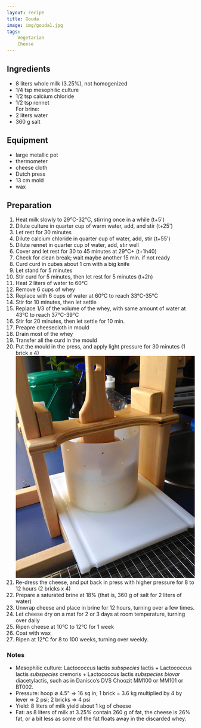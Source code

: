 ```yaml
---
layout: recipe
title: Gouda
image: img/gouda1.jpg  
tags:
    Vegetarian
    Cheese
---
```

## Ingredients
* 8 liters whole milk (3.25%), not homogenized
* 1/4 tsp mesophilic culture
* 1/2 tsp calcium chloride
* 1/2 tsp rennet   
For brine:       
* 2 liters water   
* 360 g salt   

## Equipment
* large metallic pot
* thermometer
* cheese cloth
* Dutch press
* 13 cm mold
* wax

## Preparation
1. Heat milk slowly to 29°C-32°C, stirring once in a while (t+5')
2. Dilute culture in quarter cup of warm water, add, and stir (t+25')
3. Let rest for 30 minutes
4. Dilute calcium chloride in quarter cup of water, add, stir (t+55')
5. Dilute rennet in quarter cup of water, add, stir well
6. Cover and let rest for 30 to 45 minutes at 29°C+ (t+1h40)
7. Check for clean break; wait maybe another 15 min. if not ready
8. Curd curd in cubes about 1 cm with a big knife
9. Let stand for 5 minutes
9. Stir curd for 5 minutes, then let rest for 5 minutes (t+2h)
10. Heat 2 liters of water to 60°C
11. Remove 6 cups of whey
12. Replace with 6 cups of water at 60°C to reach 33°C-35°C
13. Stir for 10 minutes, then let settle
14. Replace 1/3 of the volume of the whey, with same amount of water at 43°C to reach 37°C-39°C
15. Stir for 20 minutes, then let settle for 10 min.
16. Preapre cheesecloth in mould
17. Drain most of the whey 
18. Transfer all the curd in the mould
19. Put the mould in the press, and apply light pressure for 30 minutes (1 brick x 4) ![image](img/gouda2.jpg) 
20. Re-dress the cheese, and put back in press with higher pressure for 8 to 12 hours (2 bricks x 4)
21. Prepare a saturated brine at 18% (that is, 360 g of salt for 2 liters of water)
22. Unwrap cheese and place in brine for 12 hours, turning over a few times.
23. Let cheese dry on a mat for 2 or 3 days at room temperature, turning over daily
24. Ripen cheese at 10°C to 12°C for 1 week
25. Coat with wax
26. Ripen at 12°C for 8 to 100 weeks, turning over weekly.

### Notes   
* Mesophilic culture: Lactococcus lactis *subspecies* lactis + Lactococcus lactis *subspecies* cremoris + Lactococcus lactis *subspecies biovar* diacetylactis, such as in Danisco’s DVS Choozit MM100 or MM101 or BT002.   
* Pressure: hoop ∅ 4.5" => 16 sq in; 1 brick = 3.6 kg multiplied by 4 by lever => 2 psi; 2 bricks => 4 psi   
* Yield: 8 liters of milk yield about 1 kg of cheese   
* Fat: as 8 liters of milk at 3.25% contain 260 g of fat, the cheese is 26% fat, or a bit less as some of the fat floats away in the discarded whey.   